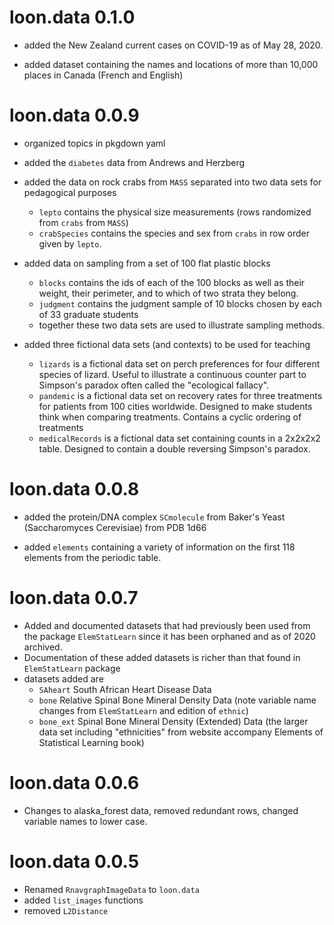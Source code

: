 
# loon.data 0.1.0

* added the New Zealand current cases on COVID-19 as of May 28, 2020.

* added dataset containing the names and locations of more than 10,000 places in Canada (French and English)

# loon.data 0.0.9

* organized topics in pkgdown yaml

* added the `diabetes` data from Andrews and Herzberg

* added the data on rock crabs from `MASS` separated into two data sets for pedagogical purposes
    - `lepto` contains the physical size measurements (rows randomized from `crabs` from `MASS`)
    - `crabSpecies` contains the species and sex from `crabs` in row order given by `lepto`.

* added data on sampling from a set of 100 flat plastic blocks
    - `blocks` contains the ids of each of the 100 blocks as well as their weight, their perimeter, and to which of two strata they belong. 
    - `judgment` contains the judgment sample of 10 blocks chosen by each of 33 graduate students
    - together these two data sets are used to illustrate sampling methods.
    
* added three fictional data sets (and contexts) to be used for teaching
    - `lizards` is a fictional data set on perch preferences for four different species of lizard.  Useful to illustrate a continuous counter part to Simpson's paradox often called the "ecological fallacy".
    - `pandemic` is a fictional data set on recovery rates for three treatments for patients from 100 cities worldwide.  Designed to make students think when comparing treatments.  Contains a cyclic ordering of treatments
    - `medicalRecords` is a fictional data set containing counts in a 2x2x2x2 table.  Designed to contain a double reversing Simpson's paradox.

# loon.data 0.0.8

* added the protein/DNA complex `SCmolecule`  from Baker's Yeast (Saccharomyces Cerevisiae) from PDB 1d66

* added `elements` containing a variety of information on the first 118 elements from the periodic table.

# loon.data 0.0.7

* Added and documented datasets that had previously been used from the package `ElemStatLearn` since it has been orphaned and as of 2020 archived.
* Documentation of these added datasets is richer than that found in `ElemStatLearn` package
* datasets added are
    - `SAheart`  South African Heart Disease Data
    - `bone` Relative Spinal Bone Mineral Density Data 
        (note variable name changes from `ElemStatLearn` and edition of `ethnic`)
    - `bone_ext` Spinal Bone Mineral Density (Extended) Data
        (the larger data set including "ethnicities" from website accompany Elements of Statistical Learning book)

# loon.data 0.0.6

* Changes to alaska_forest data, removed redundant rows, changed variable names to lower case.

# loon.data 0.0.5

* Renamed `RnavgraphImageData` to `loon.data`
* added `list_images` functions
* removed `L2Distance`
